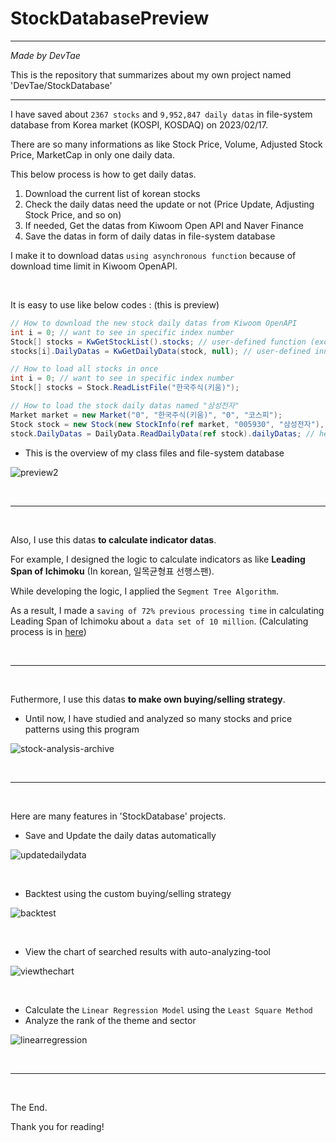 # StockDatabasePreview
-----

*Made by DevTae*

This is the repository that summarizes about my own project named 'DevTae/StockDatabase'

-----

I have saved about `2367 stocks` and `9,952,847 daily datas` in file-system database from Korea market (KOSPI, KOSDAQ) on 2023/02/17.

There are so many informations as like Stock Price, Volume, Adjusted Stock Price, MarketCap in only one daily data.

This below process is how to get daily datas.

1. Download the current list of korean stocks
2. Check the daily datas need the update or not (Price Update, Adjusting Stock Price, and so on)
3. If needed, Get the datas from Kiwoom Open API and Naver Finance
4. Save the datas in form of daily datas in file-system database

I make it to download datas `using asynchronous function` because of download time limit in Kiwoom OpenAPI.

<br/>

It is easy to use like below codes :
(this is preview)

```C#
// How to download the new stock daily datas from Kiwoom OpenAPI
int i = 0; // want to see in specific index number
Stock[] stocks = KwGetStockList().stocks; // user-defined function (except Ritz, ETF, ETN, Spac)
stocks[i].DailyDatas = KwGetDailyData(stock, null); // user-defined inner asynchronous function
```

```C#
// How to load all stocks in once
int i = 0; // want to see in specific index number
Stock[] stocks = Stock.ReadListFile("한국주식(키움)");
```

```C#
// How to load the stock daily datas named "삼성전자"
Market market = new Market("0", "한국주식(키움)", "0", "코스피");
Stock stock = new Stock(new StockInfo(ref market, "005930", "삼성전자"), null);
stock.DailyDatas = DailyData.ReadDailyData(ref stock).dailyDatas; // here is the daily datas
```

- This is the overview of my class files and file-system database

![preview2](https://user-images.githubusercontent.com/55177359/211186525-b162f5e3-0e1a-40c0-af47-057d6e3afd78.png)

<br/>

-----

<br/>

Also, I use this datas **to calculate indicator datas**.

For example, I designed the logic to calculate indicators as like **Leading Span of Ichimoku** (In korean, 일목균형표 선행스팬).

While developing the logic, I applied the `Segment Tree Algorithm`.

As a result, I made a `saving of 72% previous processing time` in calculating Leading Span of Ichimoku about `a data set of 10 million`. (Calculating process is in [here](https://github.com/DevTae/StockDatabasePreview/blob/main/SegmentTreeAlgorithm.md))

<br/>

-----

<br/>

Futhermore, I use this datas **to make own buying/selling strategy**.

- Until now, I have studied and analyzed so many stocks and price patterns using this program

![stock-analysis-archive](https://user-images.githubusercontent.com/55177359/222942273-c536fc6c-b441-4672-9667-41a61b0d4110.png)

<br/>

-----

<br/>

Here are many features in 'StockDatabase' projects.


- Save and Update the daily datas automatically

![updatedailydata](https://user-images.githubusercontent.com/55177359/222940109-4bb442aa-9ebb-429b-a3f5-9500225dcd30.gif)

<br/>

- Backtest using the custom buying/selling strategy

![backtest](https://user-images.githubusercontent.com/55177359/222940351-1cef5cac-c554-4c6e-b07d-32591530f29f.gif)

<br/>

- View the chart of searched results with auto-analyzing-tool

![viewthechart](https://user-images.githubusercontent.com/55177359/222940379-a8a3c1b3-5ab4-4783-9026-75996ae861fa.gif)

<br/>

- Calculate the `Linear Regression Model` using the `Least Square Method`
- Analyze the rank of the theme and sector

![linearregression](https://user-images.githubusercontent.com/55177359/222940238-4b564d53-d80b-4bbd-a042-f160636f30b7.png)

<br/>

-----

<br/>

The End.

Thank you for reading!
